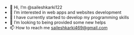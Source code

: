 - 👋 Hi, I’m @saileshkarki122
- 👀 I’m interested in  web apps and websites development
- 🌱 I have currently started to develop my programming skills
- 💞️ I’m looking to being provided some new helps
- 📫 How to reach me saileshkarki469@gmail.com

<!---
saileshkarki122/saileshkarki122 is a ✨ special ✨ repository because its `README.md` (this file) appears on your GitHub profile.
You can click the Preview link to take a look at your changes.
--->
